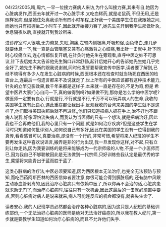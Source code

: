 04/23/2005,晴,周六,一早一位接力赛病人来访,为什么叫接力赛,其来有自,她因为心脏病发作,西医去年就开过一次心脏手术,又吃血稀药,就是老鼠药,不但无用,还是照样发病,但是她住处离我诊所有四小时车程,正好我一个美国学生住在我跟她之间, 而她也只有把握坐二小时车子,因此就开始接力赛了,她先生先开到我学生那做针灸,休息隔夜以后,直接就开到我诊所来.

进诊疗室时人很喘,无力倦怠,失眠,胸痛,左臂内侧极痛,呼吸短促,面色惨白,走几步就要休息一下,我一查是血管阻塞又兼有心痛澈背之心绞痛,我出针一击就中,针下同时心绞痛立去,连心情都恢复开朗,在针灸时他先生在旁观看,直呼中医之妙不可思议,针下去后她太太告诉他先生胸口非常舒畅,起针后她开心的告诉她先生她几乎完全好了,她先生不断的跟我说谢谢,同时他发誓要帮我宣传中医学,读者要了解到,已经不晓得有多少人在发生心脏病的时候,西医根本还在检查时就当场死在西医的检查台上,连最后一句遗言都来不及说就走了,世上所有的中医应该都有这种技术能力,针灸的立竿见影效果,数千年来都是这样子,本来就一直是存在的,不足为奇,但是 希望中医界大家扪心自问一下,真的做得到吗?如果做不到,那你是怎么学的中医学呢?做医师一定要有良心,行就是行,不行就是不行,千万不可以玩弄病人的生命,我收的美国学生就有此良心,遇此重症都让我出手,反观我收的台湾来美国的学生就不是这样了,他们取得美国执照后就不再进修,,他们只知道把病人抓在手上,治不好也不跟病人说我,好像深怕流失病人,而我认为当医师的只有一个想法,就是把病治好,因此我也不会再教他们,我的心里只有一个问题,就是如何治疗疾病?但是这些学生在学习时只知道如何批评别人,如何说自己有多好,因此在美国的学生没有一位得到我的真传,看看感冒可以,真要治病,却没有一个行的,非常可惜,希望将来人纪班的学生不要再发生这种喜欢说谣言,搬弄是非的行为出现,我一旦发现你这样,对不起,只有立刻让你走路,因为我要训练的是将来能够成为一代宗师级的人物,不是一个小医师而已,因为我自己不够聪敏因此是无法做到一代宗师,只好训练些我认定是最优秀的学生,冀望将来能青出于蓝而胜于蓝了.

这类心脏病的治疗法,中医必须要知道,因为西医根本无法治疗,也完全无法预防与预知,而吃西药阿斯匹林的西医信仰者要注意,你很可能会得到胰脏癌的,还有脑中风跟主动脉血管剥离的,因此治疗心脏病只有依赖中医了,所以你再不会治的话,心脏病患就求助无门了,而治疗心脏病时,往往只有一次机会,因此这最后的一击就必须直中要点,否则心脏病对病人是说来就来,病人可能连反应的机会都没有,就丧失生命了.

读者安心,我的人纪班学员必然都会治疗各种心脏病的,因为这只是人纪班的基础训练部份,一个无法治好心脏病的医师是绝对无法治好癌症的,所以我在教人纪时,第一步就是要教学生知道如何治疗心脏病的,而且不允许他们失手.

